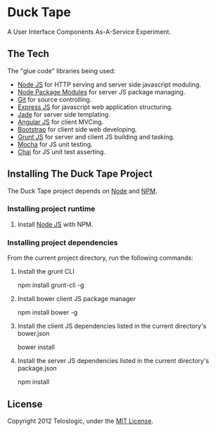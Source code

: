 # Duck Tape

A User Interface Components As-A-Service Experiment.

## The Tech
The "glue code" libraries being used:

* [Node JS](http://nodejs.org/) for HTTP serving and server side javascript moduling.
* [Node Package Modules](https://npmjs.org/) for server JS package managing.
* [Git](http://git-scm.com/) for source controlling.
* [Express JS](http://www.expressjs.com/) for javascript web application structuring.
* [Jade](http://www.jade-lang.com/) for server side templating.
* [Angular JS](http://angularjs.org/) for client MVCing.
* [Bootstrap](http://twitter.github.com/bootstrap/) for client side web developing.
* [Grunt JS](http://www.gruntjs.com/) for server and client JS building and tasking.
* [Mocha](http://visionmedia.github.io/mocha/) for JS unit testing.
* [Chai](http://chaijs.com/) for JS unit test asserting.

## Installing The Duck Tape Project

The Duck Tape project depends on [Node](http://nodejs.org/) and [NPM](http://npmjs.org/).

### Installing project runtime

1) Install [Node JS](http://nodejs.org/) with NPM. 

### Installing project dependencies

From the current project directory, run the following commands:

1) Install the grunt CLI

	npm install grunt-cli -g

2) Install bower client JS package manager

	npm install bower -g

3) Install the client JS dependencies listed in the current directory's bower.json

	bower install

4) Install the server JS dependencies listed in the current directory's package.json

	npm install

## License
Copyright 2012 Teloslogic, under the [MIT License](LICENSE).
